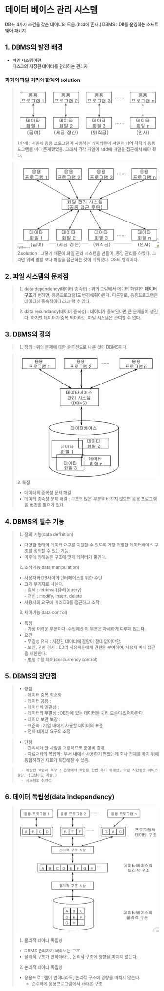 # 데이터 베이스 관리 시스템

DB<- 4가지 조건을 갖춘 데이터의 모음.(hdd에 존재.)
DBMS : DB를 운영하는 소프트웨어 패키지
## 1. DBMS의 발전 배경
- 파일 시스템이란  
디스크의 저장된 데이터를 관리하는 관리자

 ### 과거의 파일 처리의 한계와 solution

> ![airplane](./image/DBMS/beforefilesystem.png)
> 1.한계 : 처음에 응용 프로그램이 사용하는 데이터들이 파일화 되어 각각의 응용프그램들 마다 존재했었음. 그래서 각각 파일이 hdd에 파일을 접근해서 해야 됬다.


> ![airplane](./image/DBMS/filesystem.png)
> 2.solution : 그렇기 때문에 화일 관리 시스템을 만들어, 중앙 관리를 하였다. 그러면 위의 방법 보다 파일을 접근하는 것이 쉬워졌다. OS의 영역이다.

## 2. 파일 시스템의 문제점
> 1. data dependency(데이터 종속성) : 위의 그림에서 데이터 화일1의 **데이터 구조**가 변하면, 응용프로그램1도 변경해줘야한다. 다른말로, 응용프로그램은 데이터에 종속적이다 라고 할 수 있다.

> 2. data redundancy(데이터 중복성) : 데이터가 중복된다면 큰 문제들이 생긴다. 하지만 데이터가 중복 되더라도, 파일 시스템은 관여할 수 없다.
## 3. DBMS의 정의
>1. 정의 : 위의 문제에 대한 솔루션으로 나온 것이 DBMS이다.  

> ![airplane](./image/DBMS/DBMS.png)
>2. 특징
> - 데이터의 중복성 문제 해결  
> - 데이터 종속성 문제 해결 : 구조의 많은 부분을 바꾸지 않으면 응용 프로그램을 변경할 필요가 없다.
## 4. DBMS의 필수 기능  
> 1. 정의 기능(data definition)   
> - 다양한 형태의 데이터 요구를 지원할 수 있도록 가장 적절한 데이터베이스 구조를 정의할 수 있는 기능. 
> - 이후에 정해놓은 구조에 맞게 데이터가 쌓인다.
> 2. 조작기능(data manipulation)
> - 사용자와 DB사이의 인터페이스를 위한 수단
> - 크게 두가지로 나뉜다.  
>        - 검색 : retrieval(검색)(query)   
>        - 갱신 : modify, insert, delete
> - 사용자의 요구에 따라 DB를 접근하고 조작
> 3. 제어기능(data control)  
> - 특징  
>       - 가장 어려운 부분이다. 수업에선 이 부분은 자세하게 다루지 않는다.
> - 요건  
>       - 무결성 유지 : 저장된 데이터에 결함이 절대 없어야함.  
>       - 보안, 권한 검사 : DB의 사용자들에게 권한을 부여하여, 사용자 마다 접근을 제한한다.  
>       - 병행 수행 제어(concurrency control)  
## 5. DBMS의 장단점
> - 장점  
>       - 데이터 중복 최소화   
>       - 데이터 공용 :  
>       - 데이터의 일관성 :     
>       - 데이터의 무결성 : DB안에 있는 데이터들 끼리 모순이 없어야한다.    
>       - 데이터 보안 보장 :   
>       - 표준화 : 기업 내에서 사용할   데이터의 표준    
>       - 전체 데이터 요구의 조정   
  
> - 단점  
>       - 관리해야 할 사람을 고용하므로 운영비 증대  
>       - 자료처리의 복잡화 : 부서 내에선 사용하기 편했는데 회사 전체를 하기 위해 통합하려면 자료가 복잡해질 수 있음.  
  
>       - 복잡한 백업과 복구 : 은행에서 백업을 한번 하기 위해선, 오랜 시간동안 서비스 중단. (고난이도 기술.)  
>       - 시스템의 취약성     
## 6. 데이터 독립성(data independency)



> ![airplane](./image/DBMS/independency.png)
> 1. 물리적 데이터 독립성
>   - DBMS 관리자가 바라보는 구조
>   - 물리적 구조가 변하더라도, 논리적 구조에 영향을 미치지 않는다.
> 2. 논리적 데이터 독립성
> - 응용프로그램이 변하더라도, 논리적 구조에 영향을 미치지 않는다.
>   - 순수하게 응용프로그램에서 바라본 구조